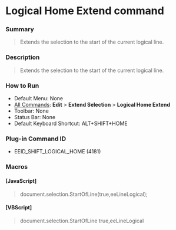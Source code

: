 # Logical Home Extend command

### Summary

> Extends the selection to the start of the current logical line.

### Description

> Extends the selection to the start of the current logical line.

### How to Run

- Default Menu: None
- [All Commands](../tools/all_commands): **Edit** \> **Extend Selection**
\> **Logical Home Extend**
- Toolbar: None
- Status Bar: None
- Default Keyboard Shortcut: ALT+SHIFT+HOME

### Plug-in Command ID

- EEID\_SHIFT\_LOGICAL\_HOME (4181)

### Macros

#### \[JavaScript\]

> document.selection.StartOfLine(true,eeLineLogical);

#### \[VBScript\]

> document.selection.StartOfLine true,eeLineLogical
